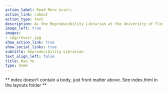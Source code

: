 ```yaml
---
action_label: Read More &rarr;
action_link: /about
action_type: text
description: As the Reproducibility Librarian at the University of Florida, I provide training and consultations in open research, reproducible practices, and computational workflows. I empower individuals and teams to work more openly as a means to both improve the work, as well as disrupt inequitable power structures. In addition to teaching project and computational skills, I co-lead [Alligator Ally Skills](https://alligatorallyskills.weebly.com/) and teach workshops on how to use everyday actions to improve inclusion and accessibility. I also stream [#TidyTuesday](https://twitter.com/hashtag/tidytuesday) every other week - LINK.
image_left: true
images:
- img/revoir.jpg
show_action_link: true
show_social_links: true
subtitle: Reproducibility Librarian
text_align_left: false
title: Hao Ye
type: home
---
```


** index doesn't contain a body, just front matter above.
See index.html in the layouts folder **
